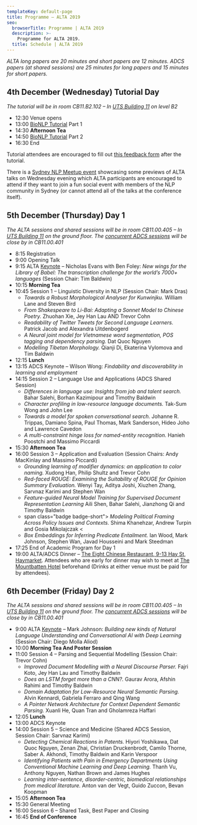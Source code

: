 ```yaml
---
templateKey: default-page
title: Programme – ALTA 2019
seo:
  browserTitle: Programme | ALTA 2019
  description: >-
    Programme for ALTA 2019.
  title: Schedule | ALTA 2019
---
```


_ALTA long papers are 20 minutes and short papers are 12 minutes. ADCS papers (at shared sessions) are 25 minutes for long papers and 15 minutes for short papers._
 
## 4th December (Wednesday) Tutorial Day

_The tutorial will be in room CB11.B2.102 – In [UTS Building 11](https://goo.gl/maps/ixQRd94JR9BU8d2z9) on level B2_

* 12:30 Venue opens
* 13:00 [BioNLP Tutorial](/tutorial) Part 1
* 14:30 **Afternoon Tea**
* 14:50 [BioNLP Tutorial](/tutorial) Part 2
* 16:30 End

Tutorial attendees are encouraged to fill out [this feedback form](https://forms.gle/Z8Tt6vzwvnm9u7729) after the tutorial.

There is a [Sydney NLP Meetup event](https://www.meetup.com/Sydney-Natural-Language-Processing-Meetup/events/266866710) showcasing some previews of ALTA talks on Wednesday evening which ALTA participants are encouraged to attend if they want to join a fun social event with members of the NLP community in Sydney (or cannot attend all of the talks at the conference itself).

## 5th December (Thursday) Day 1

_The ALTA sessions and shared sessions will be in room CB11.00.405 – In [UTS Building 11](https://goo.gl/maps/ixQRd94JR9BU8d2z9) on the ground floor. The [concurrent ADCS sessions](http://adcs-conference.org/2019/programme.html) will be close by in CB11.00.401_

* 8:15 Registration
* 9:00 Opening Talk
* 9:15 ALTA [Keynote](/keynotes) – Nicholas Evans with Ben Foley: _New wings for the Library of Babel: The transcription challenge for the world’s 7000+ languages_ (Session Chair: Tim Baldwin)  
* 10:15 **Morning Tea**
* 10:45 Session 1 – Linguistic Diversity in NLP (Session Chair: Mark Dras) 
  * <span class="badge badge-long"></span> _Towards a Robust Morphological Analyser for Kunwinjku._ 
    William Lane and Steven Bird
  * <span class="badge badge-long"></span> _From Shakespeare to Li-Bai: Adapting a Sonnet Model to Chinese Poetry._ 
    Zhuohan Xie, Jey Han Lau AND Trevor Cohn 
  * <span class="badge badge-long"></span> _Readability of Twitter Tweets for Second Language Learners._ 
    Patrick Jacob and Alexandra Uitdenbogerd
  * <span class="badge badge-short"></span> _A Neural joint model for Vietnamese word segmentation, POS tagging and dependency parsing._ 
    Dat Quoc Nguyen
  * <span class="badge badge-short"></span> _Modelling Tibetan Morphology._ 
    Qianji Di, Ekaterina Vylomova and Tim Baldwin
* 12:15 **Lunch**
* 13:15 ADCS Keynote – Wilson Wong: _Findability and discoverability in learning and employment_
* 14:15 Session 2 – Language Use and Applications (ADCS Shared Session) 
  * <span class="badge badge-adcs-short"></span> _Differences in language use: Insights from job and talent search._
    Bahar Salehi, Borhan Kazimipour and Timothy Baldwin
  *  <span class="badge badge-adcs-short"></span> _Character profiling in low-resource language documents._
    Tak-Sum Wong and John Lee 
  * <span class="badge badge-adcs-encore"></span> _Towards a model for spoken conversational search._
    Johanne R. Trippas, Damiano Spina, Paul Thomas, Mark Sanderson, Hideo Joho and Lawrence Cavedon  
  * <span class="badge badge-short"></span> _A multi-constraint hinge loss for named-entity recognition._
    Hanieh Poostchi and Massimo Piccardi 
* 15:30 **Afternoon Tea**
* 16:00 Session 3 – Application and Evaluation (Session Chairs: Andy MacKinlay and Massimo Piccardi) 
  *  <span class="badge badge-short"></span> _Grounding learning of modifier dynamics: an application to color naming._
    Xudong Han, Philip Shultz and Trevor Cohn
  * <span class="badge badge-long"></span> _Red-faced ROUGE: Examining the Suitability of ROUGE for Opinion Summary Evaluation._
    Wenyi Tay, Aditya Joshi, Xiuzhen Zhang, Sarvnaz Karimi and Stephen Wan 
  * <span class="badge badge-short"></span> _Feature-guided Neural Model Training for Supervised Document Representation Learning_
     Aili Shen, Bahar Salehi, Jianzhong Qi and Timothy Baldwin 
  * span class="badge badge-short"></span> _Modeling Political Framing Across Policy Issues and Contexts._
    Shima Khanehzar, Andrew Turpin and Gosia Mikolajczak <
  * <span class="badge badge-abstract"></span> _Box Embeddings for Inferring Predicate Entailment._ 
    Ian Wood, Mark Johnson, Stephen Wan, Javad Housseini and Mark Steedman 
* 17:25 End of Academic Program for Day 1
* 19:00 ALTA/ADCS Dinner – [The Eight Chinese Restaurant, 9-13 Hay St, Haymarket](https://goo.gl/maps/Dc5XwZarV3gYeCZ88). Attendees who are early for dinner may wish to meet at [The Mountbatten Hotel](https://goo.gl/maps/Fz2BNdxNvPByLkX8A) beforehand (Drinks at either venue must be paid for by attendees).

## 6th December (Friday) Day 2

_The ALTA sessions and shared sessions will be in room CB11.00.405 – In [UTS Building 11](https://goo.gl/maps/ixQRd94JR9BU8d2z9) on the ground floor. The [concurrent ADCS sessions](http://adcs-conference.org/2019/programme.html) will be close by in CB11.00.401_

* 9:00 ALTA [Keynote](/keynotes) – Mark Johnson: _Building new kinds of Natural Language Understanding and Conversational AI with Deep Learning_ (Session Chair: Diego Molla Aliod)  
* 10:00 **Morning Tea And Poster Session**
* 11:00 Session 4 – Parsing and Sequential Modelling (Session Chair: Trevor Cohn)   
  * <span class="badge badge-long"></span> _Improved Document Modelling with a Neural Discourse Parser._
    Fajri Koto, Jey Han Lau and Timothy Baldwin 
  * <span class="badge badge-long"></span> _Does an LSTM forget more than a CNN?._
    Gaurav Arora, Afshin Rahimi and Timothy Baldwin 
  * <span class="badge badge-short"></span> _Domain Adaptation for Low-Resource Neural Semantic Parsing._
    Alvin Kennardi, Gabriela Ferraro and Qing Wang 
  * <span class="badge badge-short"></span> _A Pointer Network Architecture for Context Dependent Semantic Parsing._
    Xuanli He, Quan Tran and Gholamreza Haffari 
* 12:05 **Lunch**
* 13:00 ADCS Keynote
* 14:00 Session 5 – Science and Medicine (Shared ADCS Session, Session Chair: Sarvnaz Karimi) 
  * <span class="badge badge-long"></span> _Detecting Chemical Reactions in Patents._
    Hiyori Yoshikawa, Dat Quoc Nguyen, Zenan Zhai, Christian Druckenbrodt, Camilo Thorne, Saber A. Akhondi, Timothy Baldwin and Karin Verspoor 
  * <span class="badge badge-long"></span> _Identifying Patients with Pain in Emergency Departments Using Conventional Machine Learning and Deep Learning._
    Thanh Vu, Anthony Nguyen, Nathan Brown and James Hughes 
  * <span class="badge badge-adcs-encore"></span> _Learning inter-sentence, disorder-centric, biomedical relationships from medical literature._
    Anton van der Vegt, Guido Zuccon, Bevan Koopman 
* 15:05 **Afternoon Tea**
* 15:30 General Meeting
* 16:00 Session 6 – Shared Task, Best Paper and Closing
* 16:45 **End of Conference**
